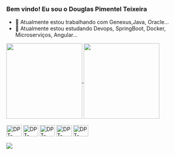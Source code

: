 ### Bem vindo! Eu sou o Douglas Pimentel Teixeira

- 🔭 Atualmente estou trabalhando com Genexus,Java, Oracle...
- 🌱 Atualmente estou estudando Devops, SpringBoot, Docker, Microserviços, Angular...

<a href="https://github.com/douglaspt">
  <img height=200 align="center" src="https://github-readme-stats.vercel.app/api?username=douglaspt&show_icons=true&theme=dark" />
</a>
<a href="https://github.com/douglaspt">
  <img height=200 align="center" src="https://github-readme-stats.vercel.app/api/top-langs?username=douglaspt&layout=compact&langs_count=8&card_width=320&theme=dark" />
</a>
<br>
<div style="display: inline_block"><br>
  <img align="center" alt="DPT-Java" height="30" width="40" src="https://cdn.jsdelivr.net/gh/devicons/devicon@latest/icons/java/java-original-wordmark.svg">
  <img align="center" alt="DPT-Spring" height="30" width="40" src="https://cdn.jsdelivr.net/gh/devicons/devicon@latest/icons/spring/spring-original-wordmark.svg">
  <img align="center" alt="DPT-Ang" height="30" width="40" src="https://cdn.jsdelivr.net/gh/devicons/devicon@latest/icons/angular/angular-original.svg">
  <img align="center" alt="DPT-Oracle" height="30" width="40" src="https://cdn.jsdelivr.net/gh/devicons/devicon@latest/icons/oracle/oracle-original.svg">
  <img align="center" alt="DPT-Docker" height="30" width="40" src="https://cdn.jsdelivr.net/gh/devicons/devicon@latest/icons/docker/docker-original.svg">     
</div>  
<br>
<div>  
  <a href="https://www.linkedin.com/in/douglas-pimentel-teixeira-72139572" target="_blank"><img src="https://img.shields.io/badge/-LinkedIn-%230077B5?style=for-the-badge&logo=linkedin&logoColor=white" target="_blank"></a> 
</div>
